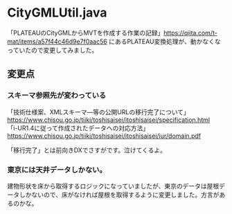 # CityGMLUtil.java

「PLATEAUのCityGMLからMVTを作成する作業の記録」https://qiita.com/t-mat/items/a57f44c46d9e7f0aac56 にあるPLATEAU変換処理が、動かなくなっていたので変更してみました。

## 変更点

### スキーマ参照先が変わっている

「技術仕様案、XMLスキーマ―等の公開URLの移行完了について」  
https://www.chisou.go.jp/tiiki/toshisaisei/itoshisaisei/specification.html  
「i-UR1.4に従って作成されたデータへの対応方法」  
https://www.chisou.go.jp/tiiki/toshisaisei/itoshisaisei/iur/domain.pdf  

「移行完了」とは前向きDXでさすがです。泣けてくるよ。

### 東京には天井データしかない。

建物形状を床から取得するロジックになっていましたが、東京のデータは屋根データしかないので、床がなければ屋根を取得するように変更しました。方言があるのかな。
